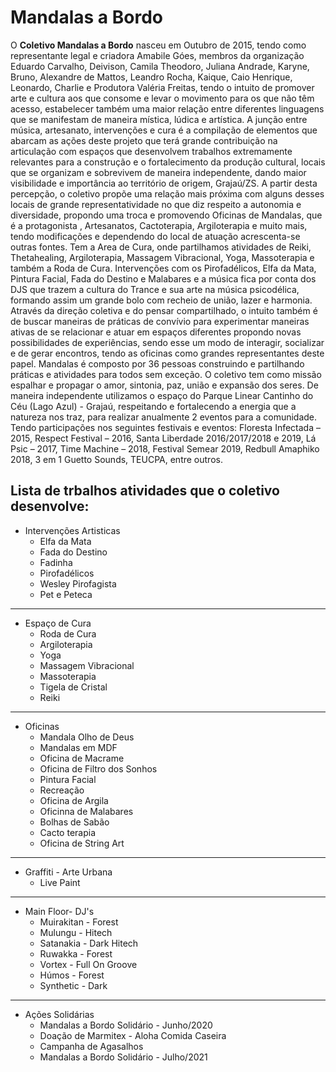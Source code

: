 # Mandalas a Bordo 


O __Coletivo Mandalas a Bordo__ nasceu em Outubro de 2015, tendo como representante legal e criadora Amabile Góes, membros da organização Eduardo Carvalho, Deivison, Camila Theodoro, Juliana Andrade, Karyne, Bruno, Alexandre de Mattos, Leandro Rocha, Kaique, Caio Henrique, Leonardo, Charlie e Produtora Valéria Freitas, tendo o intuito de promover arte e cultura aos que consome e levar o movimento para os que não têm acesso, estabelecer também uma maior relação entre diferentes linguagens que se manifestam de maneira mística, lúdica e artística. A junção entre música, artesanato, intervenções e cura é a compilação de elementos que abarcam as ações deste projeto que terá grande contribuição na articulação com espaços que desenvolvem trabalhos extremamente relevantes para a construção e o fortalecimento da produção cultural, locais que se organizam e sobrevivem de maneira independente, dando maior visibilidade e importância ao território de origem, Grajaú/ZS. A partir desta percepção, o coletivo propõe uma relação mais próxima com alguns desses locais de grande representatividade no que diz respeito a autonomia e diversidade, propondo uma troca e promovendo Oficinas de Mandalas, que é a protagonista , Artesanatos, Cactoterapia, Argiloterapia e muito mais, tendo modificações e dependendo do local de atuação acrescenta-se outras fontes. 
Tem a Area de Cura, onde partilhamos atividades de Reiki, Thetahealing, Argiloterapia, Massagem Vibracional, Yoga, Massoterapia e também a Roda de Cura. Intervenções com os Pirofadélicos, Elfa da Mata, Pintura Facial, Fada do Destino e Malabares e a música fica por conta dos DJS que trazem a cultura do Trance e sua arte na música psicodélica, formando assim um grande bolo com recheio de união, lazer e harmonia. Através da direção coletiva e do pensar compartilhado, o intuito também é de buscar maneiras de práticas de convívio para experimentar maneiras ativas de se relacionar e atuar em espaços diferentes propondo novas possibilidades de experiências, sendo esse um modo de interagir, socializar e de gerar encontros, tendo as oficinas como grandes representantes deste papel. Mandalas é composto por 36 pessoas construindo e partilhando práticas e atividades para todos sem exceção. O coletivo tem como missão espalhar e propagar o amor, sintonia, paz, união e expansão dos seres.
De maneira independente utilizamos o espaço do Parque Linear Cantinho do Céu (Lago Azul) - Grajaú, respeitando e fortalecendo a energia que a natureza nos traz, para realizar anualmente 2 eventos para a comunidade. Tendo participações nos seguintes festivais e eventos: Floresta Infectada – 2015, Respect Festival – 2016, Santa Liberdade 2016/2017/2018 e 2019, Lá Psic – 2017, Time Machine – 2018, Festival Semear 2019, Redbull Amaphiko 2018, 3 em 1 Guetto Sounds, TEUCPA, entre outros.
 
## Lista de trbalhos atividades que o coletivo desenvolve:

* Intervenções Artisticas
   * Elfa da Mata
   * Fada do Destino
   * Fadinha
   * Pirofadélicos
   * Wesley Pirofagista
   * Pet e Peteca

***

* Espaço de Cura
   * Roda de Cura 
   * Argiloterapia
   * Yoga
   * Massagem Vibracional
   * Massoterapia
   * Tigela de Cristal 
   * Reiki

***

* Oficinas
   * Mandala Olho de Deus
   * Mandalas em MDF
   * Oficina de Macrame
   * Oficina de Filtro dos Sonhos
   * Pintura Facial 
   * Recreação 
   * Oficina de Argila
   * Oficinna de Malabares
   * Bolhas de Sabão 
   * Cacto terapia
   * Oficina de String Art
   
***

* Graffiti - Arte Urbana
   * Live Paint

***

* Main Floor- DJ's
   * Muirakitan - Forest
   * Mulungu - Hitech
   * Satanakia - Dark Hitech
   * Ruwakka - Forest 
   * Vortex - Full On Groove
   * Húmos - Forest
   * Synthetic - Dark

***

* Ações Solidárias
   * Mandalas a Bordo Solidário - Junho/2020
   * Doação de Marmitex - Aloha Comida Caseira
   * Campanha de Agasalhos
   * Mandalas a Bordo Solidário - Julho/2021
 
